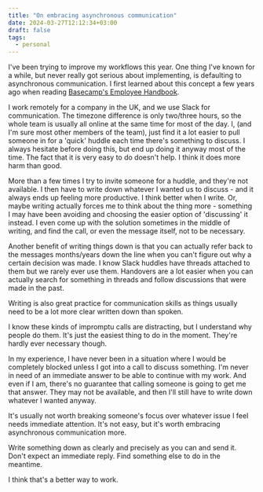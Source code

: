 ```yaml
---
title: "On embracing asynchronous communication"
date: 2024-03-27T12:12:34+03:00
draft: false
tags:
  - personal
---
```


I've been trying to improve my workflows this year. One thing I've known for a while, but never really got
serious about implementing, is defaulting to asynchronous communication. I first learned about this concept
a few years ago when reading [Basecamp's Employee Handbook](https://basecamp.com/handbook/how-we-work#asynchronously).

I work remotely for a company in the UK, and we use Slack for communication. The timezone difference is only
two/three hours, so the whole team is usually all online at the same time for most of the day. I, (and I'm sure most other
members of the team), just find it a lot easier to pull someone in for a 'quick' huddle each time there's something
to discuss. I always hesitate before doing this, but end up doing it anyway most of the time. The fact that it is
very easy to do doesn't help. I think it does more harm than good.

More than a few times I try to invite someone for a huddle, and they're not available. I then have to write down
whatever I wanted us to discuss - and it always ends up feeling more productive. I think better when I write. Or,
maybe writing actually forces me to think about the thing more - something I may have been avoiding and choosing
the easier option of 'discussing' it instead. I even come up with the solution sometimes in the middle of writing,
and find the call, or even the message itself, not to be necessary.

Another benefit of writing things down is that you can actually refer back to the messages months/years down the
line when you can't figure out why a certain decision was made. I know Slack huddles have threads attached to
them but we rarely ever use them. Handovers are a lot easier when you can actually search for something in threads
and follow discussions that were made in the past.

Writing is also great practice for communication skills as things usually need to be a lot more clear written down than spoken.

I know these kinds of impromptu calls are distracting, but I understand why people do them. It's just the
easiest thing to do in the moment. They're hardly ever necessary though.

In my experience, I have never been in a situation where I would be completely blocked unless I got into a call
to discuss something. I'm never in need of an immediate answer to be able to continue with my work. And even if
I am, there's no guarantee that calling someone is going to get me that answer. They may not be available, and then
I'll still have to write down whatever I wanted anyway.

It's usually not worth breaking someone's focus over whatever issue I feel needs immediate attention. It's not easy,
but it's worth embracing asynchronous communication more.

Write something down as clearly and precisely as you can and send it.
Don't expect an immediate reply. Find something else to do in the meantime.

I think that's a better way to work.
